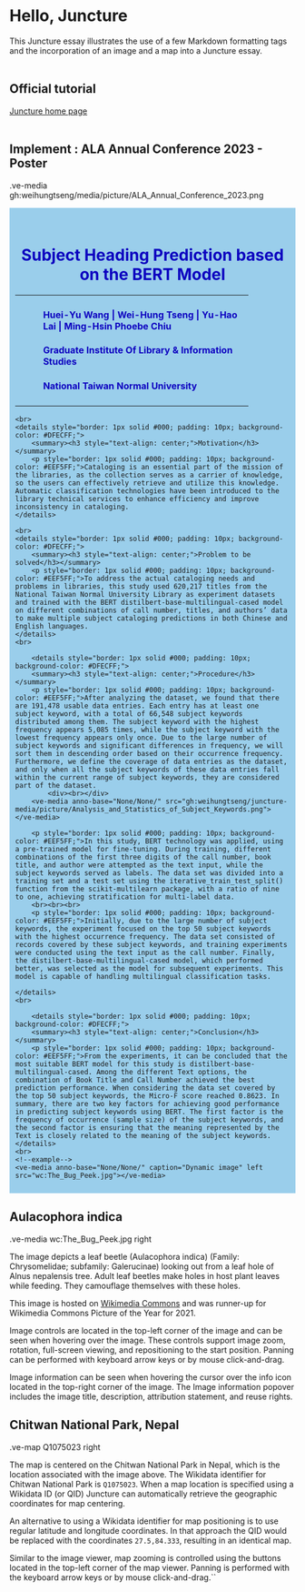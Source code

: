 # Hello, Juncture

This Juncture essay illustrates the use of a few Markdown formatting tags and the incorporation of an image and a map into a Juncture essay.
<br><br>

## Official tutorial
[Juncture home page](https://www.juncture-digital.org/)
<br><br>

## Implement : ALA Annual Conference 2023 - Poster
<style>
    .textColor1 {
        color: #0D00C0;
    }

</style>

.ve-media gh:weihungtseng/media/picture/ALA_Annual_Conference_2023.png

<!--
<div style="padding: 10px; background-color: #FFCE9C;">
-->
<div style="padding: 10px; background-color: #9ACEEB;">
    <br>
    <h1 style="text-align: center;"><span class="textColor1">Subject Heading Prediction based on the BERT Model</span></h1>
    <table style="width: 85%; border: none" align="center">
        <tr style="border: none;">
              <td style="width: 10%; height: 10%; border: none;" align="center" valign="center">
                  <ve-media anno-base="None/None/" src="gh:weihungtseng/program-juncture/media_source/NTNU_School_Badge.png"></ve-media>
              </td>
              <td style="border: none;" >
                  <h4 style="text-align: left;"><span class="textColor1">Huei-Yu Wang   |   Wei-Hung Tseng   |   Yu-Hao Lai   |   Ming-Hsin Phoebe Chiu</span></h4>
                  <h4 style="text-align: left;"><span class="textColor1">Graduate Institute Of Library & Information Studies</span></h4>
                  <h4 style="text-align: left;"><span class="textColor1">National Taiwan Normal University</span></h4>
              </td>
        </tr>
    </table>
    
    <br>
    <details style="border: 1px solid #000; padding: 10px; background-color: #DFECFF;">
        <summary><h3 style="text-align: center;">Motivation</h3></summary>
        <p style="border: 1px solid #000; padding: 10px; background-color: #EEF5FF;">Cataloging is an essential part of the mission of the libraries, as the collection serves as a carrier of knowledge, so the users can effectively retrieve and utilize this knowledge. Automatic classification technologies have been introduced to the library technical services to enhance efficiency and improve inconsistency in cataloging.
    </details>
    
    <br>
    <details style="border: 1px solid #000; padding: 10px; background-color: #DFECFF;">
        <summary><h3 style="text-align: center;">Problem to be solved</h3></summary>
        <p style="border: 1px solid #000; padding: 10px; background-color: #EEF5FF;">To address the actual cataloging needs and problems in libraries, this study used 620,217 titles from the National Taiwan Normal University Library as experiment datasets and trained with the BERT distilbert-base-multilingual-cased model on different combinations of call number, titles, and authors’ data to make multiple subject cataloging predictions in both Chinese and English languages.
    </details>
    <br>
    
        <details style="border: 1px solid #000; padding: 10px; background-color: #DFECFF;">
        <summary><h3 style="text-align: center;">Procedure</h3></summary>
        <p style="border: 1px solid #000; padding: 10px; background-color: #EEF5FF;">After analyzing the dataset, we found that there are 191,478 usable data entries. Each entry has at least one subject keyword, with a total of 66,548 subject keywords distributed among them. The subject keyword with the highest frequency appears 5,085 times, while the subject keyword with the lowest frequency appears only once. Due to the large number of subject keywords and significant differences in frequency, we will sort them in descending order based on their occurrence frequency. Furthermore, we define the coverage of data entries as the dataset, and only when all the subject keywords of these data entries fall within the current range of subject keywords, they are considered part of the dataset.
            <div><br></div>
        <ve-media anno-base="None/None/" src="gh:weihungtseng/juncture-media/picture/Analysis_and_Statistics_of_Subject_Keywords.png"></ve-media>

        <p style="border: 1px solid #000; padding: 10px; background-color: #EEF5FF;">In this study, BERT technology was applied, using a pre-trained model for fine-tuning. During training, different combinations of the first three digits of the call number, book title, and author were attempted as the text input, while the subject keywords served as labels. The data set was divided into a training set and a test set using the iterative_train_test_split() function from the scikit-multilearn package, with a ratio of nine to one, achieving stratification for multi-label data.
        <br><br><br>
        <p style="border: 1px solid #000; padding: 10px; background-color: #EEF5FF;">Initially, due to the large number of subject keywords, the experiment focused on the top 50 subject keywords with the highest occurrence frequency. The data set consisted of records covered by these subject keywords, and training experiments were conducted using the text input as the call number. Finally, the distilbert-base-multilingual-cased model, which performed better, was selected as the model for subsequent experiments. This model is capable of handling multilingual classification tasks.

    </details>
    <br>
    
        <details style="border: 1px solid #000; padding: 10px; background-color: #DFECFF;">
        <summary><h3 style="text-align: center;">Conclusion</h3></summary>
        <p style="border: 1px solid #000; padding: 10px; background-color: #EEF5FF;">From the experiments, it can be concluded that the most suitable BERT model for this study is distilbert-base-multilingual-cased. Among the different Text options, the combination of Book Title and Call Number achieved the best prediction performance. When considering the data set covered by the top 50 subject keywords, the Micro-F score reached 0.8623. In summary, there are two key factors for achieving good performance in predicting subject keywords using BERT. The first factor is the frequency of occurrence (sample size) of the subject keywords, and the second factor is ensuring that the meaning represented by the Text is closely related to the meaning of the subject keywords.
    </details>
    <br>
    <!--example-->
    <ve-media anno-base="None/None/" caption="Dynamic image" left src="wc:The_Bug_Peek.jpg"></ve-media>
</div>



## Aulacophora indica

.ve-media wc:The_Bug_Peek.jpg right

The image depicts a leaf beetle (Aulacophora indica) (Family: Chrysomelidae; subfamily: Galerucinae) looking out from a leaf hole of Alnus nepalensis tree. Adult leaf beetles make holes in host plant leaves while feeding. They camouflage themselves with these holes.

This image is hosted on [Wikimedia Commons](https://commons.wikimedia.org/wiki/File:The_Bug_Peek.jpg) and was runner-up for Wikimedia Commons Picture of the Year for 2021.

Image controls are located in the top-left corner of the image and can be seen when hovering over the image.  These controls support image zoom, rotation, full-screen viewing, and repositioning to the start position.  Panning can be performed with keyboard arrow keys or by mouse click-and-drag.

Image information can be seen when hovering the cursor over the info icon located in the top-right corner of the image.  The Image information popover includes the image title, description, attribution statement, and reuse rights.

## Chitwan National Park, Nepal

.ve-map Q1075023 right

The map is centered on the Chitwan National Park in Nepal, which is the location associated with the image above.  The Wikidata identifier for Chitwan National Park is `Q1075023`.  When a map location is specified using a Wikidata ID (or QID) Juncture can automatically retrieve the geographic coordinates for map centering.

An alternative to using a Wikidata identifier for map positioning is to use regular latitude and longitude coordinates.  In that approach the QID would be replaced with the coordinates `27.5,84.333`, resulting in an identical map.

Similar to the image viewer, map zooming is controlled using the buttons located in the top-left corner of the map viewer.  Panning is performed with the keyboard arrow keys or by mouse click-and-drag.``